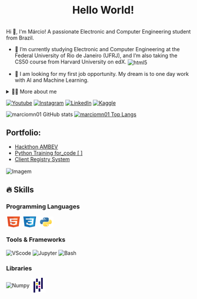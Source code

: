 <!--título-->
<div id="user-content-toc">
  <ul align="center">
    <summary><h1 style="display: inline-block">Hello World!</h1></summary>
</div>

<!-- Presentation -->
<p>
  Hi 👋, I'm Márcio! A passionate Electronic and Computer Engineering student from Brazil.

  - 🌱 I’m currently studying Electronic and Computer Engineering at the Federal University of Rio de Janeiro (UFRJ), and I’m also taking the CS50 course from Harvard University on edX. <img align="center" alt="html5" src="https://img.shields.io/badge/Edx-193A3E?style=for-the-badge&logo=edx&logoColor=white" />

  - 🔭 I am looking for my first job opportunity. My dream is to one day work with AI and Machine Learning.
</p>

<!-- Dropdown -->
<details>
  <summary>👨‍💻 More about me</summary>

  - 💬 I am 22 years old, currently living in Brazil. I am studying to become fluent in English and just starting my programming journey, focusing on Python. I am also a member of for_code, an academic programming league at UFRJ, where I am working to enhance my technical skills in programming as well as my soft skills. Through this experience, I have been improving my interpersonal abilities, such as communication, project management, and leadership. My goal is to continuously grow and contribute to impactful projects.

  - ⚡ I enjoy reading, whether it's a good book, manga, or comics, as well as watching movies and playing games! I believe that our personal interests contribute to a more refined perception of things and problem-solving. \o/
</details>

<!-- Links -->
[![Youtube](https://img.shields.io/badge/YouTube-FF0000?style=for-the-badge&logo=youtube&logoColor=white)](https://www.youtube.com/@marciomn33)
[![Instagram](https://img.shields.io/badge/Instagram-E4405F?style=for-the-badge&logo=instagram&logoColor=white)](https://www.instagram.com/_marciomn__/)
[![LinkedIn](https://img.shields.io/badge/LinkedIn-0077B5?style=for-the-badge&logo=linkedin&logoColor=white)](https://www.linkedin.com/in/marciomelchiadesnascimento/)
[![Kaggle](https://img.shields.io/badge/Kaggle-20BEFF?style=for-the-badge&logo=Kaggle&logoColor=white)](https://www.kaggle.com/marciomn01)

<!-- GithubStats -->
![marciomn01 GitHub stats](https://github-readme-stats.vercel.app/api?username=marciomn01&show_icons=true&theme=gotham)
[![marciomn01 Top Langs](https://github-readme-stats.vercel.app/api/top-langs/?username=marciomn01&show_icons=true&theme=gotham)](https://github.com/marciomn01/github-readme-stats)

<!-- Portfolio -->
## Portfolio:
- [Hackthon AMBEV](https://github.com/marciomn01/Hackthon_2024.H2_AMBEV)
- [Python Training for_code [  ]](https://github.com/marciomn01/for_code_Python_Training_24.2)
- [Client Registry System](https://github.com/marciomn01/Client-Registry-System)
<!--- [Interactive Data Visualization](https://github.com/VariableBee/COVID_19_DASHBOARD)
- [Data Querying and Analysis](https://github.com/VariableBee/AWS_Athena_Queries)-->


<!-- GIF -->
<p align="left">
  <img align="center" src="https://github.com/VariableBee/VariableBee/assets/77739311/4e9f41af-6b57-49a7-b15a-74322e96b4d7" alt="Imagem">
</p>

## 🔥 Skills
<!-- Skills: Programming Languages -->
  <div style="flex-basis: 48%;">
    <h3>Programming Languages</h3>
    <!--<img align="center" alt="Js" height="30" width="40" src="https://raw.githubusercontent.com/devicons/devicon/master/icons/javascript/javascript-plain.svg">-->
    <img align="center" alt="HTML" height="30" width="40" src="https://raw.githubusercontent.com/devicons/devicon/master/icons/html5/html5-original.svg">
    <img align="center" alt="CSS" height="30" width="40" src="https://raw.githubusercontent.com/devicons/devicon/master/icons/css3/css3-original.svg">
    <img align="center" alt="Python" height="30" width="40" src="https://raw.githubusercontent.com/devicons/devicon/master/icons/python/python-original.svg">
    <!--<img align="center" alt="C" height="30" width="40" src="https://cdn.jsdelivr.net/gh/devicons/devicon/icons/c/c-original.svg">-->
  </div>
  
  <!-- Skills: Tools & Frameworks -->
  <div style="flex-basis: 48%;">
    <h3>Tools & Frameworks</h3>
    <img align="center" alt="VScode" height="30" width="40" src="https://cdn.jsdelivr.net/gh/devicons/devicon/icons/vscode/vscode-original.svg">
    <img align="center" alt="Jupyter" height="30" width="40" src="https://cdn.jsdelivr.net/gh/devicons/devicon/icons/jupyter/jupyter-original.svg">
    <!--<img align="center" alt="Chris-AWS" height="30" width="40" src="https://cdn.jsdelivr.net/gh/devicons/devicon/icons/git/git-original.svg">-->
    <img align="center" alt="Bash" height="30" width="40" src="https://cdn.jsdelivr.net/gh/devicons/devicon/icons/bash/bash-original.svg">
  </div>
  
  <!-- Skills: Libraries -->
  <div style="flex-basis: 48%;">
    <h3>Libraries</h3>
    <img align="center" alt="Numpy" height="30" width="40" src="https://cdn.jsdelivr.net/gh/devicons/devicon/icons/numpy/numpy-original.svg">
    <img align="center" alt="Pandas" src="https://raw.githubusercontent.com/devicons/devicon/2ae2a900d2f041da66e950e4d48052658d850630/icons/pandas/pandas-original.svg" alt="pandas" width="40" height="40"/>
    <!--<img align="center" alt="Seaborn" src="https://seaborn.pydata.org/_images/logo-mark-lightbg.svg" alt="seaborn" width="40" height="40"/>
    <img align="center" alt="Scikit-learn" src="https://upload.wikimedia.org/wikipedia/commons/0/05/Scikit_learn_logo_small.svg" alt="scikit_learn" width="40" height="40"/>-->
  </div>

